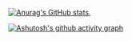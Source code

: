 [![Anurag's GitHub stats](https://github-readme-stats.vercel.app/api?username=alice-easy)](https://github.com/anuraghazra/github-readme-stats),

[![Ashutosh's github activity graph](https://github-readme-activity-graph.vercel.app/graph?username=alice-easy&theme=github-compact)](https://github.com/ashutosh00710/github-readme-activity-graph)
